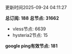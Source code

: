 更新时间2025-09-24 04:11:27

**总订阅: 188**
**总节点: 31662**
- vless节点: 6639
- hysteria2节点: 15

**google ping有效节点: 181**
